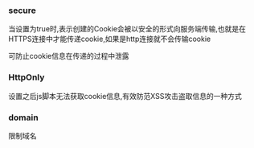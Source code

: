 ### secure

当设置为true时,表示创建的Cookie会被以安全的形式向服务端传输,也就是在HTTPS连接中才能传递cookie,如果是http连接就不会传输cookie

可防止cookie信息在传递的过程中泄露

### HttpOnly

设置之后js脚本无法获取cookie信息,有效防范XSS攻击盗取信息的一种方式

### domain

限制域名